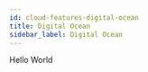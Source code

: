 ```yaml
---
id: cloud-features-digital-ocean
title: Digital Ocean
sidebar_label: Digital Ocean
---
```


Hello World